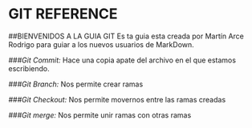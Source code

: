 # GIT REFERENCE


##BIENVENIDOS A LA GUIA GIT
Es ta guia esta creada por Martín Arce Rodrigo para guiar a los nuevos usuarios de MarkDown.

_###Git Commit:_
Hace una copia apate del archivo en el que estamos escribiendo.

_###Git Branch:_
Nos permite crear ramas

_###Git Checkout:_
Nos permite movernos entre las ramas creadas

_###Git merge:_
Nos permite unir ramas con otras ramas
